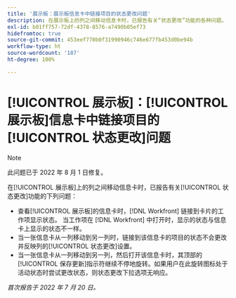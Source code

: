 ```yaml
---
title: '展示板：展示板信息卡中链接项目的状态更改问题'
description: 在展示板上的列之间移动信息卡时，已报告有关“状态更改”功能的各种问题。
exl-id: b01ff757-72df-4378-8576-a7490b05ef73
hidefromtoc: true
source-git-commit: 453eef770b0f31990946c746e677fb453d0be94b
workflow-type: ht
source-wordcount: '187'
ht-degree: 100%

---
```


# [!UICONTROL 展示板]：[!UICONTROL 展示板]信息卡中链接项目的[!UICONTROL 状态更改]问题

>[!NOTE]
>
>此问题已于 2022 年 8 月 1 日修复。

在[!UICONTROL 展示板]上的列之间移动信息卡时，已报告有关[!UICONTROL 状态更改]功能的下列问题：

* 查看[!UICONTROL 展示板]的信息卡时，[!DNL Workfront] 链接到卡片的工作项显示状态。 当工作项在 [!DNL Workfront] 中打开时，显示的状态与信息卡上显示的状态不一样。
* 当一张信息卡从一列移动到另一列时，链接到该信息卡的项目的状态不会更改并反映列的[!UICONTROL 状态更改]设置。
* 当一张信息卡从一列移动到另一列，然后打开该信息卡时，其顶部的[!UICONTROL 保存更新]指示符继续不停地旋转。如果用户在此旋转图标处于活动状态时尝试更改状态，则状态更改下拉选项无响应。

_首次报告于 2022 年 7 月 20 日。_
